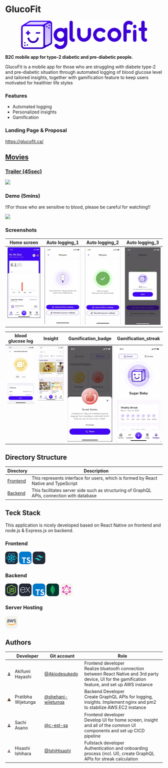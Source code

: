 # GlucoFit

<p align=center>
  <img src=https://github.com/IshiHisashi/GlucoFit/blob/development/frontend/assets/OnbordingChar.png alt='Logo | GlucoFit' width=100>
    <img src=https://github.com/IshiHisashi/GlucoFit/blob/development/frontend/assets/logo_onbording.png alt='Logo | GlucoFit' width=300>
</p>

<p align=center>
  <p><strong>B2C mobile app for type-2 diabetic and pre-diabetic people.</strong></p>
</p>

<p>GlucoFit is a mobile app for those who are struggling with diabete type-2 and pre-diabetic situation through automated logging of blood glucose level and tailored insights, together with gamification feature to keep users motivated for healthier life styles</p>

### Features
<ul>
  <li>Automated logging</li>
  <li>Personalized insights</li>
  <li>Gamification</li>
</ul>

### Landing Page & Proposal
  <p><a target="_blank" href=https://glucofit.ca/>https://glucofit.ca/</p>

## Movies
### Trailer (45sec)
[![](https://img.youtube.com/vi/Z2I7CddKxww/0.jpg)](https://www.youtube.com/watch?v=Z2I7CddKxww)

### Demo (5mins)
<p>!!For those who are sensitive to blood, please be careful for watching!!</p>

[![](https://img.youtube.com/vi/QoHt4UhI6Jk/0.jpg)](https://www.youtube.com/watch?v=QoHt4UhI6Jk)

### Screenshots
<table>
  <thead>
    <th>Home screen</th>
    <th>Auto logging_1</th>
    <th>Auto logging_2</th>
    <th>Auto logging_3</th>
  </thead>
  <tr>
    <td valign="top"><img src=https://github.com/IshiHisashi/GlucoFit/blob/development/frontend/assets/readmeImages/home.png width=150/></td>
       <td valign="top"><img src=https://github.com/IshiHisashi/GlucoFit/blob/development/frontend/assets/readmeImages/autolog_1.png width=150/></td>
       <td valign="top"><img src=https://github.com/IshiHisashi/GlucoFit/blob/development/frontend/assets/readmeImages/autolog_2.png width=150/></td>
       <td valign="top"><img src=https://github.com/IshiHisashi/GlucoFit/blob/development/frontend/assets/readmeImages/autolog_3.png width=150/></td>
  </tr>
</table>

<table>
  <thead>
    <th>blood glucose log</th>
    <th>Insight</th>
    <th>Gamification_badge</th>
    <th>Gamification_streak</th>
  </thead>
  <tr>
    <td valign="top"><img src=https://github.com/IshiHisashi/GlucoFit/blob/development/frontend/assets/readmeImages/bslLog.png width=150/></td>
       <td valign="top"><img src=https://github.com/IshiHisashi/GlucoFit/blob/development/frontend/assets/readmeImages/insight.png width=150/></td>
       <td valign="top"><img src=https://github.com/IshiHisashi/GlucoFit/blob/development/frontend/assets/readmeImages/badge.png width=150/></td>
       <td valign="top"><img src=https://github.com/IshiHisashi/GlucoFit/blob/development/frontend/assets/readmeImages/streak.png width=150/></td>
  </tr>
</table>




## Directory Structure
<table>
  <thead>
    <th>Directory</th>
    <th>Description</th>
  </thead>
  <tr>
    <td><a target="_blank" href=https://github.com/IshiHisashi/GlucoFit/tree/development/frontend>Frontend</td>
    <td>This represents interface for users, which is formed by React Native and TypeScript</td>
  </tr>
  <tr>
    <td><a target="_blank" href=https://github.com/IshiHisashi/GlucoFit/tree/development/backend>Backend</td>
    <td>This facilitates server side such as structuring of GraphQL APIs, connection with database</td>
  </tr>
</table>

## Teck Stack
<p>This application is nicely developed based on React Native on frontend and node.js & Express.js on backend.</p>
<h3>Frontend</h3>
<p> 
  <img style="margin-right: 300;" src="https://github.com/tandpfun/skill-icons/blob/main/icons/React-Dark.svg" alt="React.js" width="40" height="40"/>
  <img src="https://github.com/tandpfun/skill-icons/blob/main/icons/TypeScript.svg" alt="TS" width="40" height="40"/> 
  <img src="https://github.com/tandpfun/skill-icons/blob/main/icons/TailwindCSS-Dark.svg" alt="Tailwind" width="40" height="40"/> 
</p>
<h3>Backend</h3>
  <p>  <img src="https://github.com/tandpfun/skill-icons/blob/main/icons/NodeJS-Dark.svg" alt="Node.js" width="40" height="40"/>
  <img src="https://github.com/tandpfun/skill-icons/blob/main/icons/ExpressJS-Dark.svg" alt="Express.js" width="40" height="40"/>
     <img src="https://github.com/tandpfun/skill-icons/blob/main/icons/TypeScript.svg" alt="TS" width="40" height="40"/> 
  <img src="https://github.com/tandpfun/skill-icons/blob/main/icons/MongoDB.svg" alt="MongoDB" width="40" height="40"/>
  <img src="https://github.com/tandpfun/skill-icons/blob/main/icons/GraphQL-Light.svg" alt="graphql" width="40" height="40"/>
  </p>
  <h3>Server Hosting</h3>
  <p>  <img src="https://github.com/tandpfun/skill-icons/blob/main/icons/AWS-Light.svg" alt="AWS" width="40" height="40"/>
  </p>

## Authors
<table>
  <thead>
    <th></th>
    <th>Developer</th>
    <th>Git account</th>
    <th>Role</th>
  </thead>
    <tr>
    <td><img src=https://github.com/IshiHisashi/Stash-Away/blob/main/UserEnd/images/Aki_prof.png width=50></td>
    <td>Akifumi Hayashi</td>
    <td><a target="_blank" href=https://github.com/Akiodesukedo>@Akiodesukedo</td>
  <td>Frontend developer<br>Realize bluetooth connection between React Native and 3rd party device, UI for the gamification feature, and set up AWS instance</td>
  </tr>
  <tr>
    <td><img  target="_blank"src=https://github.com/IshiHisashi/Stash-Away/blob/main/UserEnd/images/Prathibha_prof.png width=50></td>
    <td>Pratibha Wijetunga</td>
    <td><a target="_blank" href=https://github.com/shehani-wijetunga>@shehani-wijetunga</td>
      <td>Backend Developer<br>Create GraphQL APIs for logging, insights. Implement nginx and pm2 to stabilize AWS EC2 instance</td>
  </tr>
  <tr>
    <td><img  target="_blank"src=https://github.com/IshiHisashi/Stash-Away/blob/main/UserEnd/images/Sacha_prof.png width=50></td>
    <td>Sachi Asano</td>
    <td><a href=https://github.com/c-est-sa>@c-est-sa</td>
      <td>Frontend developer<br>Develop UI for home screen, insight and all of the common UI components and set up CICD pipeline</td>
  </tr>

 <tr>
    <td><img src=https://github.com/IshiHisashi/Stash-Away/blob/main/UserEnd/images/Ishi_prof.png width=50></td>
    <td>Hisashi Ishihara</td>
    <td><a target="_blank" href=https://github.com/IshiHisashi>@IshiHisashi</td>
      <td>Fullstack developer<br>Authentication and onboarding process (incl. UI), create GraphQL APIs for streak calculation</td>
  </tr>
</table>

